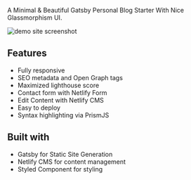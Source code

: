 A Minimal & Beautiful Gatsby Personal Blog Starter With Nice Glassmorphism UI.

<!-- [View Live Demo](https://gatsbyglass.netlify.app) -->

![demo site screenshot](./screenshot.png)

## Features

- Fully responsive
- SEO metadata and Open Graph tags
- Maximized lighthouse score
- Contact form with Netlify Form
- Edit Content with Netlify CMS
- Easy to deploy
- Syntax highlighting via PrismJS

## Built with

- Gatsby for Static Site Generation
- Netlify CMS for content management
- Styled Component for styling
